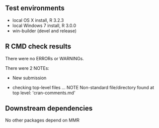 ## Test environments
* local OS X install, R 3.2.3
* local Windows 7 install, R 3.0.0
* win-builder (devel and release)

## R CMD check results
There were no ERRORs or WARNINGs.

There were 2 NOTEs:

* New submission
  
* checking top-level files ... NOTE
Non-standard file/directory found at top level:
  'cran-comments.md'

## Downstream dependencies
No other packages depend on MMR
